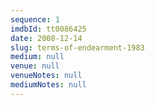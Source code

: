 ```yaml
---
sequence: 1
imdbId: tt0086425
date: 2008-12-14
slug: terms-of-endearment-1983
medium: null
venue: null
venueNotes: null
mediumNotes: null
---
```


